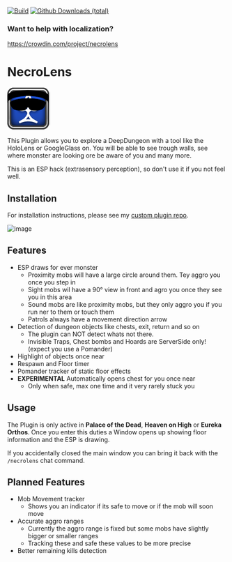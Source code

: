 [![Build](https://github.com/Jukkales/NecroLens/actions/workflows/build-plugin.yml/badge.svg)](https://github.com/Jukkales/NecroLens/actions/workflows/build-plugin.yml)
[![Github Downloads (total)](https://img.shields.io/github/downloads/Jukkales/NecroLens/total.svg)]()

### Want to help with localization?
https://crowdin.com/project/necrolens

# NecroLens

![image](icon.png)

This Plugin allows you to explore a DeepDungeon with a tool like the HoloLens or GoogleGlass on.
You will be able to see trough walls, see where monster are looking ore be aware of you and many more.

This is an ESP hack (extrasensory perception), so don't use it if you not feel well.

## Installation
For installation instructions, please see my [custom plugin repo](https://github.com/Jukkales/DalamudPlugins).

![image](screen.png)

## Features
 - ESP draws for ever monster
   - Proximity mobs will have a large circle around them. Tey aggro you once you step in
   - Sight mobs wil have a 90° view in front and agro you once they see you in this area
   - Sound mobs are like proximity mobs, but they only aggro you if you run ner to them or touch them
   - Patrols always have a movement direction arrow
 - Detection of dungeon objects like chests, exit, return and so on
   - The plugin can NOT detect whats not there. 
   - Invisible Traps, Chest bombs and Hoards are ServerSide only! (expect you use a Pomander)
 - Highlight of objects once near
 - Respawn and Floor timer
 - Pomander tracker of static floor effects
 - **EXPERIMENTAL** Automatically opens chest for you once near
   - Only when safe, max one time and it very rarely stuck you 

## Usage
The Plugin is only active in **Palace of the Dead**, **Heaven on High** or **Eureka Orthos**. Once you enter this duties a Window opens up showing floor information and the ESP is drawing.

If you accidentally closed the main window you can bring it back with the `/necrolens` chat command.

## Planned Features
 - Mob Movement tracker
   - Shows you an indicator if its safe to move or if the mob will soon move
 - Accurate aggro ranges
   - Currently the aggro range is fixed but some mobs have slightly bigger or smaller ranges
   - Tracking these and safe these values to be more precise
 - Better remaining kills detection

